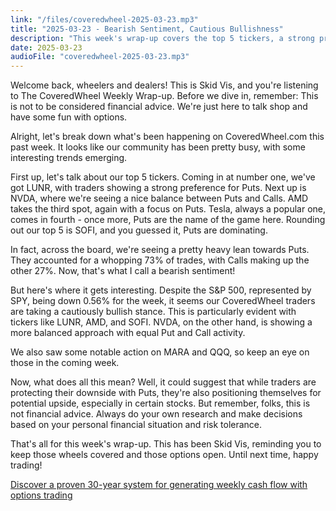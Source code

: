 ```yaml
---
link: "/files/coveredwheel-2025-03-23.mp3"
title: "2025-03-23 - Bearish Sentiment, Cautious Bullishness"
description: "This week's wrap-up covers the top 5 tickers, a strong preference for Puts, and an interesting contrast between overall market sentiment and CoveredWheel traders' positioning."
date: 2025-03-23
audioFile: "coveredwheel-2025-03-23.mp3"
---
```


Welcome back, wheelers and dealers! This is Skid Vis, and you're listening to The CoveredWheel Weekly Wrap-up. Before we dive in, remember: This is not to be considered financial advice. We're just here to talk shop and have some fun with options.

Alright, let's break down what's been happening on CoveredWheel.com this past week. It looks like our community has been pretty busy, with some interesting trends emerging.

First up, let's talk about our top 5 tickers. Coming in at number one, we've got LUNR, with traders showing a strong preference for Puts. Next up is NVDA, where we're seeing a nice balance between Puts and Calls. AMD takes the third spot, again with a focus on Puts. Tesla, always a popular one, comes in fourth - once more, Puts are the name of the game here. Rounding out our top 5 is SOFI, and you guessed it, Puts are dominating.

In fact, across the board, we're seeing a pretty heavy lean towards Puts. They accounted for a whopping 73% of trades, with Calls making up the other 27%. Now, that's what I call a bearish sentiment!

But here's where it gets interesting. Despite the S&P 500, represented by SPY, being down 0.56% for the week, it seems our CoveredWheel traders are taking a cautiously bullish stance. This is particularly evident with tickers like LUNR, AMD, and SOFI. NVDA, on the other hand, is showing a more balanced approach with equal Put and Call activity.

We also saw some notable action on MARA and QQQ, so keep an eye on those in the coming week.

Now, what does all this mean? Well, it could suggest that while traders are protecting their downside with Puts, they're also positioning themselves for potential upside, especially in certain stocks. But remember, folks, this is not financial advice. Always do your own research and make decisions based on your personal financial situation and risk tolerance.

That's all for this week's wrap-up. This has been Skid Vis, reminding you to keep those wheels covered and those options open. Until next time, happy trading!

[Discover a proven 30-year system for generating weekly cash flow with options trading](https://amzn.to/41RDLRJ)